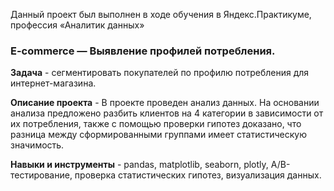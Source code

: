 Данный проект был выполнен в ходе обучения в Яндекс.Практикуме, профессия «Аналитик данных»
### E-commerce — Выявление профилей потребления.
  
**Задача** - сегментировать покупателей по профилю потребления для интернет-магазина.  
  
**Описание проекта** - В проекте проведен анализ данных. На основании анализа предложено разбить клиентов на 4 категории в зависимости от их потребления, также с помощью проверки гипотез доказано, что разница между сформированными группами имеет статистическую значимость.

**Навыки и инструменты** - pandas, matplotlib, seaborn, plotly, A/B-тестирование, проверка статистических гипотез, визуализация данных.  
